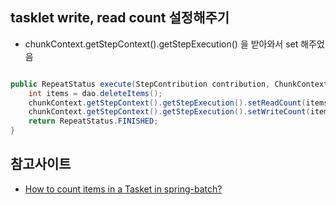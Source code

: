 ## tasklet write, read count 설정해주기

- chunkContext.getStepContext().getStepExecution() 을 받아와서 set 해주었음

~~~java

public RepeatStatus execute(StepContribution contribution, ChunkContext chunkContext) throws Exception {
    int items = dao.deleteItems();
    chunkContext.getStepContext().getStepExecution().setReadCount(items);
    chunkContext.getStepContext().getStepExecution().setWriteCount(items);
    return RepeatStatus.FINISHED;
}
~~~

## 참고사이트 
- [How to count items in a Tasket in spring-batch?](https://stackoverflow.com/questions/35222681/how-to-count-items-in-a-tasket-in-spring-batch)